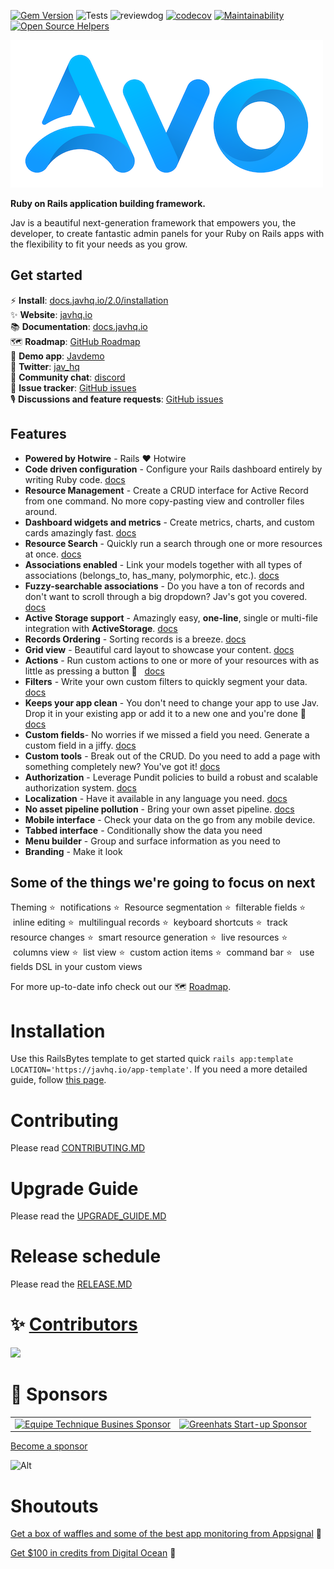 [![Gem Version](https://badge.fury.io/rb/jav.svg)](https://badge.fury.io/rb/jav)
![Tests](https://github.com/jav-hq/jav/workflows/Tests/badge.svg)
![reviewdog](https://github.com/jav-hq/jav/workflows/reviewdog/badge.svg)
[![codecov](https://codecov.io/gh/jav-hq/jav/branch/master/graph/badge.svg?token=Q2LMFE4989)](https://codecov.io/gh/jav-hq/jav)
[![Maintainability](https://api.codeclimate.com/v1/badges/676a0afa2cc79f03aa29/maintainability)](https://codeclimate.com/github/jav-hq/jav/maintainability)
[![Open Source Helpers](https://www.codetriage.com/jav-hq/jav/badges/users.svg)](https://www.codetriage.com/jav-hq/jav)

![](./public/jav-assets/logo-on-white.png)

**Ruby on Rails application building framework.**

Jav is a beautiful next-generation framework that empowers you, the developer, to create fantastic admin panels for your Ruby on Rails apps with the flexibility to fit your needs as you grow.

## Get started

⚡️ **Install**: [docs.javhq.io/2.0/installation](https://docs.javhq.io/2.0/installation.html)\
✨ **Website**: [javhq.io](https://javhq.io)\
📚 **Documentation**: [docs.javhq.io](https://docs.javhq.io)\
🗺 **Roadmap**: [GitHub Roadmap](https://github.com/orgs/jav-hq/projects/3)\
🎸 **Demo app**: [Javdemo](https://main.javdemo.com/)\
🐤 **Twitter**: [jav_hq](https://twitter.com/jav_hq)\
💬 **Community chat**: [discord](https://discord.gg/pkTF6y8)\
🔧 **Issue tracker**: [GitHub issues](http://github.com/jav-hq/jav/issues)\
🎙 **Discussions and feature requests**: [GitHub issues](http://github.com/jav-hq/jav/discussions)

## Features

  - **Powered by Hotwire** - Rails ❤️  Hotwire
  - **Code driven configuration** - Configure your Rails dashboard entirely by writing Ruby code. [docs](https://docs.javhq.io/2.0/resources.html#defining-resources)
  - **Resource Management** - Create a CRUD interface for Active Record from one command. No more copy-pasting view and controller files around.
  - **Dashboard widgets and metrics** - Create metrics, charts, and custom cards amazingly fast. [docs](https://docs.javhq.io/2.0/dashboards.html)
  - **Resource Search** - Quickly run a search through one or more resources at once. [docs](https://docs.javhq.io/2.0/resources.html#filters)
  - **Associations enabled** - Link your models together with all types of associations (belongs_to, has_many, polymorphic, etc.). [docs](https://docs.javhq.io/2.0/associations.html)
  - **Fuzzy-searchable associations** - Do you have a ton of records and don't want to scroll through a big dropdown? Jav's got you covered. [docs](https://docs.javhq.io/2.0/associations.html#searchable-belongs-to)
  - **Active Storage support** - Amazingly easy, **one-line**, single or multi-file integration with **ActiveStorage**. [docs](https://docs.javhq.io/2.0/fields.html#file)
  - **Records Ordering** - Sorting records is a breeze. [docs](https://docs.javhq.io/2.0/resources.html#records-ordering)
  - **Grid view** - Beautiful card layout to showcase your content. [docs](https://docs.javhq.io/2.0/grid-view.html)
  - **Actions** - Run custom actions to one or more of your resources with as little as pressing a button 💪 &nbsp; [docs](https://docs.javhq.io/2.0/actions.html)
  - **Filters** - Write your own custom filters to quickly segment your data. [docs](https://docs.javhq.io/2.0/filters.html)
  - **Keeps your app clean** - You don't need to change your app to use Jav. Drop it in your existing app or add it to a new one and you're done 🙌 [docs](https://docs.javhq.io/2.0/installation.html)
  - **Custom fields**- No worries if we missed a field you need. Generate a custom field in a jiffy. [docs](https://docs.javhq.io/2.0/custom-fields.html)
  - **Custom tools** - Break out of the CRUD. Do you need to add a page with something completely new? You've got it! [docs](https://docs.javhq.io/2.0/custom-tools.html)
  - **Authorization** - Leverage Pundit policies to build a robust and scalable authorization system. [docs](https://docs.javhq.io/2.0/authorization.html)
  - **Localization** - Have it available in any language you need. [docs](https://docs.javhq.io/2.0/localization.html)
  - **No asset pipeline pollution** - Bring your own asset pipeline. [docs](https://docs.javhq.io/2.0/custom-asset-pipeline.html)
  - **Mobile interface** - Check your data on the go from any mobile device.
  - **Tabbed interface** - Conditionally show the data you need
  - **Menu builder** - Group and surface information as you need to
  - **Branding** - Make it look

## Some of the things we're going to focus on next

Theming ⭐️  &nbsp;notifications ⭐️  &nbsp;Resource segmentation ⭐️  &nbsp;filterable fields ⭐️  &nbsp;inline editing ⭐️  &nbsp;multilingual records ⭐️  &nbsp;keyboard shortcuts ⭐️  &nbsp;track resource changes ⭐️  &nbsp;smart resource generation ⭐️  &nbsp;live resources ⭐️  &nbsp;columns view ⭐️  &nbsp;list view ⭐️  &nbsp;custom action items ⭐️  &nbsp;command bar ⭐️  &nbsp; use fields DSL in your custom views

For more up-to-date info check out our 🗺 [Roadmap](https://github.com/orgs/jav-hq/projects/3).

# Installation

Use this RailsBytes template to get started quick `rails app:template LOCATION='https://javhq.io/app-template'`. If you need a more detailed guide, follow [this page](https://docs.javhq.io/2.0/installation.html).

# Contributing

Please read [CONTRIBUTING.MD](./CONTRIBUTING.MD)

# Upgrade Guide

Please read the [UPGRADE_GUIDE.MD](https://docs.javhq.io/2.0/upgrade.html)

# Release schedule

Please read the [RELEASE.MD](./RELEASE.MD)

# ✨ [Contributors](https://javhq.io/contributors)

<a href="https://javhq.io/contributors">
  <img src="https://contrib.rocks/image?repo=jav-hq/jav" />
</a>
<!--  https://contrib.rocks -->

# 🥇 Sponsors

<table>
<tr>
  <td>
    <a href="https://equipetechnique.com/?utm_source=github&utm_medium=link&utm_campaign=jav" target="_blank">
      <picture>
        <source media="(prefers-color-scheme: dark)" srcset="https://javhq.io/img/sponsors/ET-dark.jpeg">
        <img alt="Equipe Technique Busines Sponsor" src="https://javhq.io/img/sponsors/ET-light.jpeg" width="180px">
      </picture>
    </a>
  </td>
  <td>
    <a href="https://www.greenhats.com/?utm_source=github&utm_medium=link&utm_campaign=jav" target="_blank">
      <picture>
        <source media="(prefers-color-scheme: dark)" srcset="https://javhq.io/img/sponsors/greenhats-dark.png">
        <img alt="Greenhats Start-up Sponsor" src="https://javhq.io/img/sponsors/greenhats-light.png" width="360px">
      </picture>
    </a>
  </td>
</tr>
</table>

[Become a sponsor ](https://github.com/sponsors/adrianthedev)


![Alt](https://repobeats.axiom.co/api/embed/1481a6a259064f02a7936470d12a50802a9c98a4.svg "Repobeats analytics image")

# Shoutouts

[Get a box of waffles and some of the best app monitoring from Appsignal](https://appsignal.com/r/93dbe69bfb) 🧇

[Get $100 in credits from Digital Ocean](https://www.digitalocean.com/?refcode=efc1fe881d74&utm_campaign=Referral_Invite&utm_medium=Referral_Program&utm_source=badge) 💸
